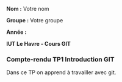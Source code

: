 **Nom :** Votre nom

**Groupe :** Votre groupe

**Année :**

**IUT Le Havre - Cours GIT**

### Compte-rendu TP1 Introduction GIT

Dans ce TP on apprend à travailler avec git.
